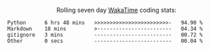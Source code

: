 <!--<p align="center">
  <img width="auto" src ="https://github-readme-stats.vercel.app/api/top-langs/?username=syrkis&layout=compact&hide_border=true&theme=darcula&bg_color=00000000&langs_count=6&hide=jupyter%20notebook,JavaScript,HTML" width = 400>
      <img src ="https://github-readme-streak-stats.herokuapp.com?user=syrkis&theme=darcula&hide_border=true&background=FFFFFF00" width = 400>

</p>-->
<p align="center">Rolling seven day <a href='https://wakatime.com/'> WakaTime</a> coding stats:</p>
<!--START_SECTION:waka-->

```text
Python      6 hrs 48 mins   >>>>>>>>>>>>>>>>>>>>>>>>-   94.90 %
Markdown    18 mins         >------------------------   04.34 %
gitignore   3 mins          -------------------------   00.72 %
Other       0 secs          -------------------------   00.04 %
```

<!--END_SECTION:waka-->
